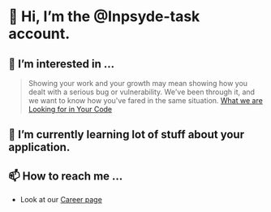 # 👋 Hi, I’m the @Inpsyde-task account.

## 👀 I’m interested in ...
> Showing your work and your growth may mean showing how you dealt with a serious bug or vulnerability. 
> We've been through it, and we want to know how you've fared in the same situation.
[What we are Looking for in Your Code](https://poststatus.com/what-agencies-are-looking-for-in-your-code/)

## 🌱 I’m currently learning lot of stuff about your application.

## 📫 How to reach me ...
* Look at our [Career page](https://inpsyde.com/en/career/)
